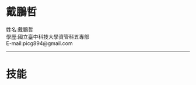 
<!DOCTYPE html>
<html>
  <head>
    <meta charset="utf-8">
  </head>
  <body>
    <h1>戴鵬哲</h1>
    姓名:戴鵬哲</br>
    學歷:國立臺中科技大學資管科五專部</br>
    E-mail:picg894@gmail.com</br>
    <hr>
    <h1>技能</h1>
  </body>
</html>
